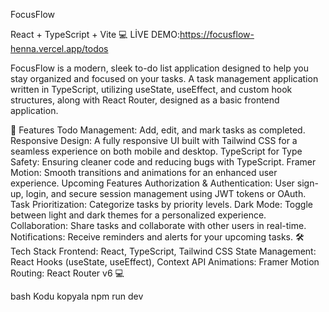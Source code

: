 FocusFlow

React + TypeScript + Vite
💻 LİVE DEMO:https://focusflow-henna.vercel.app/todos

FocusFlow is a modern, sleek to-do list application designed to help you stay organized and focused on your tasks. A task management application written in TypeScript, utilizing useState, useEffect, and custom hook structures, along with React Router, designed as a basic frontend application.

🚀 Features
Todo Management: Add, edit, and mark tasks as completed.
Responsive Design: A fully responsive UI built with Tailwind CSS for a seamless experience on both mobile and desktop.
TypeScript for Type Safety: Ensuring cleaner code and reducing bugs with TypeScript.
Framer Motion: Smooth transitions and animations for an enhanced user experience.
Upcoming Features
Authorization & Authentication: User sign-up, login, and secure session management using JWT tokens or OAuth.
Task Prioritization: Categorize tasks by priority levels.
Dark Mode: Toggle between light and dark themes for a personalized experience.
Collaboration: Share tasks and collaborate with other users in real-time.
Notifications: Receive reminders and alerts for your upcoming tasks.
🛠️ Tech Stack
Frontend: React, TypeScript, Tailwind CSS
State Management: React Hooks (useState, useEffect), Context API
Animations: Framer Motion
Routing: React Router v6
💻 



bash
Kodu kopyala
npm run dev
